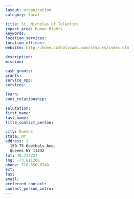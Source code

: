 ```yaml
---
layout: organization
category: local

title: St. Nicholas of Tolentine
impact_area: Human Rights
keywords: 
location_services: 
location_offices: 
website: http://home.catholicweb.com/stnicks/index.cfm

description: 
mission: 

cash_grants: 
grants: 
service_opp: 
services: 

learn: 
cont_relationship: 

salutation: 
first_name: 
last_name: 
title_contact_person: 

city: Queens
state: NY
address: |
  150-75 Goethals Ave.     
  Queens NY 11432
lat: 40.717727
lng: -73.811206
phone: 718-350-0740
ext: 
fax: 
email: 
preferred_contact: 
contact_person_intro: 
---
```

